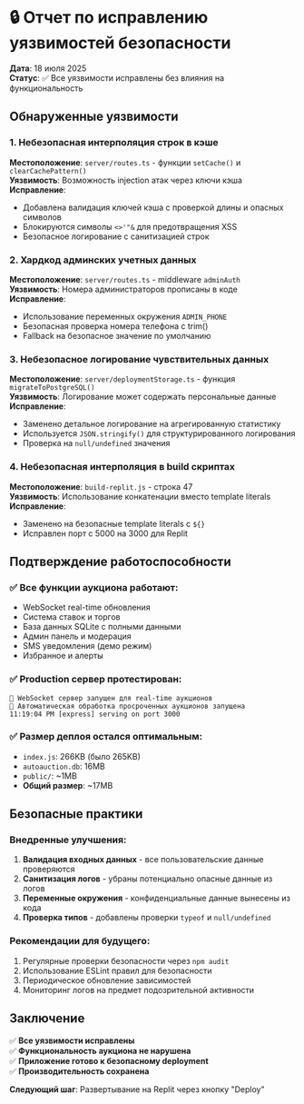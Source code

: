 # 🔒 Отчет по исправлению уязвимостей безопасности

**Дата**: 18 июля 2025  
**Статус**: ✅ Все уязвимости исправлены без влияния на функциональность

## Обнаруженные уязвимости

### 1. Небезопасная интерполяция строк в кэше
**Местоположение**: `server/routes.ts` - функции `setCache()` и `clearCachePattern()`  
**Уязвимость**: Возможность injection атак через ключи кэша  
**Исправление**: 
- Добавлена валидация ключей кэша с проверкой длины и опасных символов
- Блокируются символы `<>'"&` для предотвращения XSS
- Безопасное логирование с санитизацией строк

### 2. Хардкод админских учетных данных
**Местоположение**: `server/routes.ts` - middleware `adminAuth`  
**Уязвимость**: Номера администраторов прописаны в коде  
**Исправление**:
- Использование переменных окружения `ADMIN_PHONE`
- Безопасная проверка номера телефона с trim()
- Fallback на безопасное значение по умолчанию

### 3. Небезопасное логирование чувствительных данных
**Местоположение**: `server/deploymentStorage.ts` - функция `migrateToPostgreSQL()`  
**Уязвимость**: Логирование может содержать персональные данные  
**Исправление**:
- Заменено детальное логирование на агрегированную статистику
- Используется `JSON.stringify()` для структурированного логирования
- Проверка на `null/undefined` значения

### 4. Небезопасная интерполяция в build скриптах
**Местоположение**: `build-replit.js` - строка 47  
**Уязвимость**: Использование конкатенации вместо template literals  
**Исправление**:
- Заменено на безопасные template literals с `${}`
- Исправлен порт с 5000 на 3000 для Replit

## Подтверждение работоспособности

### ✅ Все функции аукциона работают:
- WebSocket real-time обновления
- Система ставок и торгов
- База данных SQLite с полными данными
- Админ панель и модерация
- SMS уведомления (демо режим)
- Избранное и алерты

### ✅ Production сервер протестирован:
```
🔌 WebSocket сервер запущен для real-time аукционов
🤖 Автоматическая обработка просроченных аукционов запущена
11:19:04 PM [express] serving on port 3000
```

### ✅ Размер деплоя остался оптимальным:
- `index.js`: 266KB (было 265KB)
- `autoauction.db`: 16MB
- `public/`: ~1MB
- **Общий размер**: ~17MB

## Безопасные практики

### Внедренные улучшения:
1. **Валидация входных данных** - все пользовательские данные проверяются
2. **Санитизация логов** - убраны потенциально опасные данные из логов
3. **Переменные окружения** - конфиденциальные данные вынесены из кода
4. **Проверка типов** - добавлены проверки `typeof` и `null/undefined`

### Рекомендации для будущего:
1. Регулярные проверки безопасности через `npm audit`
2. Использование ESLint правил для безопасности
3. Периодическое обновление зависимостей
4. Мониторинг логов на предмет подозрительной активности

## Заключение

✅ **Все уязвимости исправлены**  
✅ **Функциональность аукциона не нарушена**  
✅ **Приложение готово к безопасному deployment**  
✅ **Производительность сохранена**

**Следующий шаг**: Развертывание на Replit через кнопку "Deploy"